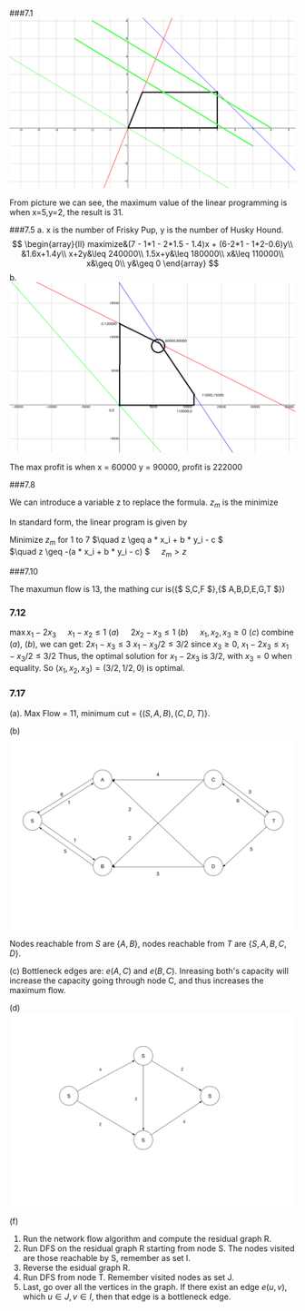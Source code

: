 <script type="text/javascript"
   src="http://cdn.mathjax.org/mathjax/latest/MathJax.js?config=TeX-AMS-MML_HTMLorMML">
</script>
###7.1
![image](https://github.com/chouxi/512-hw/raw/master/7_1.png)

From picture we can see, the maximum value of the linear programming is when x=5,y=2, the result is 31.

###7.5
a. 
    x is the number of Frisky Pup, y is the number of Husky Hound.
    $$
        \begin{array}{ll}
            maximize&(7 - 1*1 - 2*1.5 - 1.4)x + (6-2*1 - 1*2-0.6)y\\
            &1.6x+1.4y\\
            x+2y&\leq 240000\\
            1.5x+y&\leq 180000\\
            x&\leq 110000\\
            x&\geq 0\\
            y&\geq 0
        \end{array}
    $$
b. 
![image](https://github.com/chouxi/512-hw/raw/master/7_5.png)

The max profit is when x = 60000 y = 90000, profit is 222000

###7.8

We can introduce a variable z to replace the formula. $z_m$ is the minimize 

In standard form, the linear program is given by

Minimize $z_m$ 
for 1 to 7 
$\quad z \geq a * x_i + b * y_i - c $     
$\quad z \geq -(a * x_i + b * y_i - c) $
$\quad z_m > z$



###7.10

The maxumun flow is 13, the mathing cur is({$ S,C,F $},{$ A,B,D,E,G,T $})

### 7.12
$\max x_1 - 2x_3$ 
$\quad x_1 - x_2 \leq 1$  $(a)$
$\quad 2x_2 - x_3 \leq 1$     $(b)$
$\quad x_1,x_2,x_3\geq 0$     $(c)$
combine $(a)$, $(b)$, we can get:
$2x_1 - x_3 \leq 3$
$x_1 - x_3/2 \leq 3/2$
since $x_3 \geq 0$, 
$x_1 - 2x_3 \leq x_1 - x_3/2 \leq 3/2$
Thus, the optimal solution for $x_1 - 2x_3$ is $3/2$, with $x_3 = 0$ when equality. 
So $(x_1,x_2,x_3) = (3/2,1/2,0)$ is optimal.

### 7.17 
(a). Max Flow = 11, minimum cut = {$(S,A,B),(C,D,T)$}.

(b)
![image](https://github.com/chouxi/512-hw/raw/master/7-17.png)

Nodes reachable from $S$ are {$A,B$}, nodes reachable from $T$ are {$S,A,B,C,D$}.

(c) Bottleneck edges are: $e(A,C)$ and $e(B,C)$. Inreasing both's capacity will increase the capacity going through node C, and thus increases the maximum flow.

(d)
![image](https://github.com/chouxi/512-hw/raw/master/7-17-4.png)

(f) 
1. Run the network flow algorithm and compute the residual graph R.  
2. Run DFS on the residual graph R starting from node S. The nodes visited are those reachable by S, remember as set I.
3. Reverse the esidual graph R. 
4. Run DFS from node T. Remember visited nodes as set J.
5. Last, go over all the vertices in the graph. If there exist an edge $e(u,v)$, which $u \in J, v \in I$, then that edge is a bottleneck edge.

